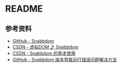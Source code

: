 # README

## 参考资料

- [GitHub - Snabbdom](https://github.com/snabbdom/snabbdom)
- [CSDN - 虚拟DOM 之 Snabbdom](https://blog.csdn.net/u012961419/article/details/107596844)
- [CSDN - Snabbdom 的基本使用](https://blog.csdn.net/liuliuliuliumin123/article/details/107945013)
- [GitHub - Snabbdom 版本导致运行错误问题解决方法](https://github.com/snabbdom/snabbdom/issues/723)
